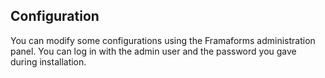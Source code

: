 ## Configuration

You can modify some configurations using the Framaforms administration panel. You can log in with the admin user and the password you gave during installation.
